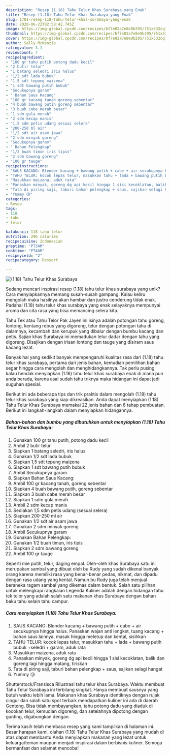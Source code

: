 ```yaml
---
description: "Resep (1.18) Tahu Telur Khas Surabaya yang Enak"
title: "Resep (1.18) Tahu Telur Khas Surabaya yang Enak"
slug: 1701-resep-118-tahu-telur-khas-surabaya-yang-enak
date: 2020-06-22T02:58:42.745Z
image: https://img-global.cpcdn.com/recipes/bf7e02a7e8e9b295/751x532cq70/118-tahu-telur-khas-surabaya-foto-resep-utama.jpg
thumbnail: https://img-global.cpcdn.com/recipes/bf7e02a7e8e9b295/751x532cq70/118-tahu-telur-khas-surabaya-foto-resep-utama.jpg
cover: https://img-global.cpcdn.com/recipes/bf7e02a7e8e9b295/751x532cq70/118-tahu-telur-khas-surabaya-foto-resep-utama.jpg
author: Sally McKenzie
ratingvalue: 3.1
reviewcount: 7
recipeingredient:
- "100 gr tahu putih potong dadu kecil"
- "2 butir telur"
- "1 batang seledri iris halus"
- "1/2 sdt lada bubuk"
- "1,5 sdt tepung maizena"
- "1 sdt bawang putih bubuk"
- "Secukupnya garam"
- " Bahan Saus Kacang"
- "100 gr kacang tanah goreng sebentar"
- "4 buah bawang putih goreng sebentar"
- "3 buah cabe merah besar"
- "1 sdm gula merah"
- "2 sdm kecap manis"
- "1,5 sdm petis udang sesuai selera"
- "200-250 ml air"
- "1/2 sdt air asam jawa"
- "2 sdm minyak goreng"
- "Secukupnya garam"
- " Bahan Pelengkap"
- "1/2 buah timun iris tipis"
- "2 sdm bawang goreng"
- "100 gr tauge"
recipeinstructions:
- "SAUS KACANG: Blender kacang + bawang putih + cabe + air secukupnya hingga halus. Panaskan wajan anti lengket, tuang kacang + bahan saus lainnya, masak hingga meletup dan kental, sisihkan"
- "TAHU TELUR: kocok lepas telur, masukkan tahu + lada + bawang putih bubuk +seledri + garam, aduk rata"
- "Masukkan maizena, aduk rata"
- "Panaskan minyak, goreng dg api kecil hingga 1 sisi kecoklatan, balik dan goreng lagi hingga matang, tiriskan"
- "Tata di piring saji, taburi bahan pelengkap + saus, sajikan selagi hangat"
- "Yummy 😘"
categories:
- Resep
tags:
- 118
- tahu
- telur

katakunci: 118 tahu telur 
nutrition: 296 calories
recipecuisine: Indonesian
preptime: "PT34M"
cooktime: "PT46M"
recipeyield: "2"
recipecategory: Dessert

---
```



![(1.18) Tahu Telur Khas Surabaya](https://img-global.cpcdn.com/recipes/bf7e02a7e8e9b295/751x532cq70/118-tahu-telur-khas-surabaya-foto-resep-utama.jpg)

Sedang mencari inspirasi resep (1.18) tahu telur khas surabaya yang unik? Cara menyiapkannya memang susah-susah gampang. Kalau keliru mengolah maka hasilnya akan hambar dan justru cenderung tidak enak. Padahal (1.18) tahu telur khas surabaya yang enak selayaknya mempunyai aroma dan cita rasa yang bisa memancing selera kita.

Tahu Tek atau Tahu Telor Pak Jayen ini isinya adalah potongan tahu goreng, lontong, kentang rebus yang digoreng, telur dengan potongan tahu di dalamnya, kecambah dan kerupuk yang dibalur dengan bumbu kacang dan petis. Sajian khas Surabaya ini memadukan telur dadar dengan tahu yang digoreng. Disajikan dengan irisan lontong dan tauge yang disiram saus kacang lezat.

Banyak hal yang sedikit banyak mempengaruhi kualitas rasa dari (1.18) tahu telur khas surabaya, pertama dari jenis bahan, kemudian pemilihan bahan segar hingga cara mengolah dan menghidangkannya. Tak perlu pusing kalau hendak menyiapkan (1.18) tahu telur khas surabaya enak di mana pun anda berada, karena asal sudah tahu triknya maka hidangan ini dapat jadi suguhan spesial.


Berikut ini ada beberapa tips dan trik praktis dalam mengolah (1.18) tahu telur khas surabaya yang siap dikreasikan. Anda dapat menyiapkan (1.18) Tahu Telur Khas Surabaya memakai 22 jenis bahan dan 6 tahap pembuatan. Berikut ini langkah-langkah dalam menyiapkan hidangannya.

<!--inarticleads1-->

##### Bahan-bahan dan bumbu yang dibutuhkan untuk menyiapkan (1.18) Tahu Telur Khas Surabaya:

1. Gunakan 100 gr tahu putih, potong dadu kecil
1. Ambil 2 butir telur
1. Siapkan 1 batang seledri, iris halus
1. Gunakan 1/2 sdt lada bubuk
1. Siapkan 1,5 sdt tepung maizena
1. Siapkan 1 sdt bawang putih bubuk
1. Ambil Secukupnya garam
1. Siapkan  Bahan Saus Kacang:
1. Ambil 100 gr kacang tanah, goreng sebentar
1. Siapkan 4 buah bawang putih, goreng sebentar
1. Siapkan 3 buah cabe merah besar
1. Siapkan 1 sdm gula merah
1. Ambil 2 sdm kecap manis
1. Sediakan 1,5 sdm petis udang (sesuai selera)
1. Siapkan 200-250 ml air
1. Gunakan 1/2 sdt air asam jawa
1. Gunakan 2 sdm minyak goreng
1. Ambil Secukupnya garam
1. Gunakan  Bahan Pelengkap:
1. Gunakan 1/2 buah timun, iris tipis
1. Siapkan 2 sdm bawang goreng
1. Ambil 100 gr tauge


Seperti mie putih, telur, daging empal. Oleh-oleh khas Surabaya satu ini merupakan sambal yang dibuat oleh bu Rudy yang sudah dikenal banyak orang karena memiliki rasa yang benar-benar pedas, nikmat, dan dipadu dengan rasa udang yang kental. Namun bu Rudy juga telah menjual beraneka ragam sambal yang dikemas dalam bentuk. Salah satu pilihan untuk melengkapi rangkaian Legenda Kuliner adalah dengan hidangan tahu tek telor yang adalah salah satu makanan khas Surabaya dengan bahan baku tahu selain tahu campur. 

<!--inarticleads2-->

##### Cara menyiapkan (1.18) Tahu Telur Khas Surabaya:

1. SAUS KACANG: Blender kacang + bawang putih + cabe + air secukupnya hingga halus. Panaskan wajan anti lengket, tuang kacang + bahan saus lainnya, masak hingga meletup dan kental, sisihkan
1. TAHU TELUR: kocok lepas telur, masukkan tahu + lada + bawang putih bubuk +seledri + garam, aduk rata
1. Masukkan maizena, aduk rata
1. Panaskan minyak, goreng dg api kecil hingga 1 sisi kecoklatan, balik dan goreng lagi hingga matang, tiriskan
1. Tata di piring saji, taburi bahan pelengkap + saus, sajikan selagi hangat
1. Yummy 😘


Shutterstock/Fransisca RIlustrasi tahu telur khas Surabaya. Waktu membuat Tahu Telur Surabaya ini terbilang singkat. Hanya membuat sausnya yang butuh waktu lebih lama. Makanan khas Surabaya identiknya dengan rujak cingur dan salah satu spot terbaik mendapatkan kuliner ini ada di daerah Genteng. Bisa tidak membayangkan, tahu potong dadu yang diaduk di kocokan telur, kemudian digoreng, dan setelahnya dipotong dengan gunting, digabungkan dengan. 

Terima kasih telah membaca resep yang kami tampilkan di halaman ini. Besar harapan kami, olahan (1.18) Tahu Telur Khas Surabaya yang mudah di atas dapat membantu Anda menyiapkan makanan yang lezat untuk keluarga/teman maupun menjadi inspirasi dalam berbisnis kuliner. Semoga bermanfaat dan selamat mencoba!
